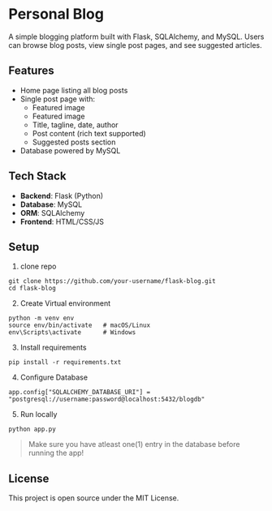 # Personal Blog
A simple blogging platform built with Flask, SQLAlchemy, and MySQL.
Users can browse blog posts, view single post pages, and see suggested articles.

## Features
+ Home page listing all blog posts
+ Single post page with:
    + Featured image
    + Featured image
    + Title, tagline, date, author
    + Post content (rich text supported)
    + Suggested posts section
+ Database powered by MySQL

## Tech Stack
+ **Backend**: Flask (Python)
+ **Database**: MySQL
+ **ORM**: SQLAlchemy
+ **Frontend**: HTML/CSS/JS

## Setup
1. clone repo
```
git clone https://github.com/your-username/flask-blog.git
cd flask-blog
```

2. Create Virtual environment
```
python -m venv env
source env/bin/activate   # macOS/Linux
env\Scripts\activate      # Windows
```

3. Install requirements
```
pip install -r requirements.txt
```

4. Configure Database
```
app.config["SQLALCHEMY_DATABASE_URI"] = "postgresql://username:password@localhost:5432/blogdb"
```

5. Run locally
```
python app.py
```

> Make sure you have atleast one(1) entry in the database before running the app!

## License
This project is open source under the MIT License.
